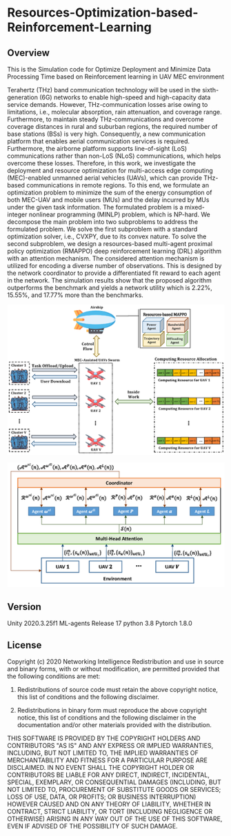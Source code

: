 # Resources-Optimization-based-Reinforcement-Learning

## Overview
This is the Simulation code for Optimize Deployment and Minimize Data Processing Time based on Reinforcement learning in UAV MEC environment

Terahertz (THz) band communication technology will be used in the sixth-generation (6G) networks to enable high-speed and high-capacity data service demands. However, THz-communication losses arise owing to limitations, i.e., molecular absorption, rain attenuation, and coverage range. Furthermore, to maintain steady THz-communications and overcome coverage distances in rural and suburban regions, the required number of base stations (BSs) is very high. Consequently, a new communication platform that enables aerial communication services is required. Furthermore, the airborne platform supports line-of-sight (LoS) communications rather than non-LoS (NLoS) communications, which helps overcome these losses. Therefore, in this work, we investigate the deployment and resource optimization for multi-access edge computing (MEC)-enabled unmanned aerial vehicles (UAVs), which can provide THz-based communications in remote regions. To this end, we formulate an optimization problem to minimize the sum of the energy consumption of both MEC-UAV and mobile users (MUs) and the delay incurred by MUs under the given task information. The formulated problem is a mixed-integer nonlinear programming (MINLP) problem, which is NP-hard. We decompose the main problem into two subproblems to address the formulated problem. We solve the first subproblem with a standard optimization solver, i.e., CVXPY, due to its convex nature. To solve the second subproblem, we design a resources-based multi-agent proximal policy optimization (RMAPPO) deep reinforcement learning (DRL) algorithm with an attention mechanism. The considered attention mechanism is utilized for encoding a diverse number of observations. This is designed by the network coordinator to provide a differentiated fit reward to each agent in the network. The simulation results show that the proposed algorithm outperforms the benchmark and yields a network utility which is $2.22\%$, $15.55\%$, and $17.77\%$ more than the benchmarks.

![image info](System_model.png)

![image info](RMAPPO.png)

## Version
Unity 2020.3.25f1
ML-agents Release 17
python 3.8
Pytorch 1.8.0

## License
Copyright (c) 2020 Networking Intelligence
Redistribution and use in source and binary forms, with or without modification, are permitted provided that the following conditions are met:

1. Redistributions of source code must retain the above copyright notice, this list of conditions and the following disclaimer.

2. Redistributions in binary form must reproduce the above copyright notice, this list of conditions and the following disclaimer in the documentation and/or other materials provided with the distribution.

THIS SOFTWARE IS PROVIDED BY THE COPYRIGHT HOLDERS AND CONTRIBUTORS "AS IS" AND ANY EXPRESS OR IMPLIED WARRANTIES, INCLUDING, BUT NOT LIMITED TO, THE IMPLIED WARRANTIES OF MERCHANTABILITY AND FITNESS FOR A PARTICULAR PURPOSE ARE DISCLAIMED. IN NO EVENT SHALL THE COPYRIGHT HOLDER OR CONTRIBUTORS BE LIABLE FOR ANY DIRECT, INDIRECT, INCIDENTAL, SPECIAL, EXEMPLARY, OR CONSEQUENTIAL DAMAGES (INCLUDING, BUT NOT LIMITED TO, PROCUREMENT OF SUBSTITUTE GOODS OR SERVICES; LOSS OF USE, DATA, OR PROFITS; OR BUSINESS INTERRUPTION) HOWEVER CAUSED AND ON ANY THEORY OF LIABILITY, WHETHER IN CONTRACT, STRICT LIABILITY, OR TORT (INCLUDING NEGLIGENCE OR OTHERWISE) ARISING IN ANY WAY OUT OF THE USE OF THIS SOFTWARE, EVEN IF ADVISED OF THE POSSIBILITY OF SUCH DAMAGE.
